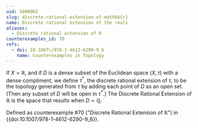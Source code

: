 ```yaml
---
uid: S000062
slug: discrete-rational-extension-of-mathbb{r}
name: Discrete rational extension of the reals
aliases:
  - Discrete rational extension of R
counterexamples_id: 70
refs:
  - doi: 10.1007\/978-1-4612-6290-9_6
    name: Counterexamples in Topology
---
```

If $X = \mathbb{R}$, and if $D$ is a dense subset of the Euclidean space $(X, \tau)$ with a dense compliment, we define $\tau^{*}$, the discrete rational extension of $\tau$, to be the topology generated from $\tau$ by adding each point of $D$ as an open set. (Then any subset of $D$ will be open in $\tau^{*}$.) The Discrete Rational Extension of $\mathbb{R}$ is the space that results when $D = \mathbb{Q}$.

Defined as counterexample #70 ("Discrete Rational Extension of $\mathbb{R}$")
in {{doi:10.1007\/978-1-4612-6290-9_6}}.
